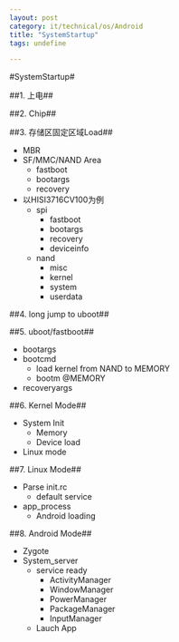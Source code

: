 ```yaml
---
layout: post
category: it/technical/os/Android
title: "SystemStartup"
tags: undefine

---
```

#SystemStartup#



##1. 上电##



##2. Chip##



##3. 存储区固定区域Load##
* MBR
* SF/MMC/NAND Area
  * fastboot
  * bootargs
  * recovery
* 以HISI3716CV100为例
  * spi
    * fastboot
    * bootargs
    * recovery
    * deviceinfo
  * nand
    * misc
    * kernel
    * system
    * userdata



##4. long jump to uboot##



##5. uboot/fastboot##
* bootargs
* bootcmd
  * load kernel from NAND to MEMORY
  * bootm @MEMORY
* recoveryargs



##6. Kernel Mode##
* System Init
  * Memory
  * Device load
* Linux mode



##7. Linux Mode##
* Parse init.rc
  * default service
* app_process
  * Android loading



##8. Android Mode##
* Zygote
* System_server
  * service ready
    * ActivityManager
    * WindowManager
    * PowerManager
    * PackageManager
    * InputManager
  * Lauch App
